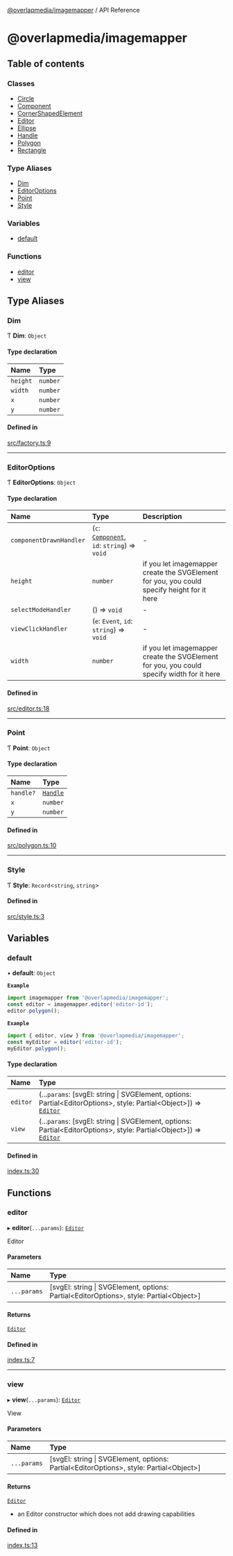 [@overlapmedia/imagemapper](readme.md) / API Reference
# @overlapmedia/imagemapper

## Table of contents

### Classes

- [Circle](classes/Circle.md)
- [Component](classes/Component.md)
- [CornerShapedElement](classes/CornerShapedElement.md)
- [Editor](classes/Editor.md)
- [Ellipse](classes/Ellipse.md)
- [Handle](classes/Handle.md)
- [Polygon](classes/Polygon.md)
- [Rectangle](classes/Rectangle.md)

### Type Aliases

- [Dim](modules.md#dim)
- [EditorOptions](modules.md#editoroptions)
- [Point](modules.md#point)
- [Style](modules.md#style)

### Variables

- [default](modules.md#default)

### Functions

- [editor](modules.md#editor)
- [view](modules.md#view)

## Type Aliases

### Dim

Ƭ **Dim**: `Object`

#### Type declaration

| Name | Type |
| :------ | :------ |
| `height` | `number` |
| `width` | `number` |
| `x` | `number` |
| `y` | `number` |

#### Defined in

[src/factory.ts:9](https://github.com/overlapmedia/imagemapper/blob/0bcc919/src/factory.ts#L9)

___

### EditorOptions

Ƭ **EditorOptions**: `Object`

#### Type declaration

| Name | Type | Description |
| :------ | :------ | :------ |
| `componentDrawnHandler` | (`c`: [`Component`](classes/Component.md), `id`: `string`) => `void` | - |
| `height` | `number` | if you let imagemapper create the SVGElement for you, you could specify height for it here |
| `selectModeHandler` | () => `void` | - |
| `viewClickHandler` | (`e`: `Event`, `id`: `string`) => `void` | - |
| `width` | `number` | if you let imagemapper create the SVGElement for you, you could specify width for it here |

#### Defined in

[src/editor.ts:18](https://github.com/overlapmedia/imagemapper/blob/0bcc919/src/editor.ts#L18)

___

### Point

Ƭ **Point**: `Object`

#### Type declaration

| Name | Type |
| :------ | :------ |
| `handle?` | [`Handle`](classes/Handle.md) |
| `x` | `number` |
| `y` | `number` |

#### Defined in

[src/polygon.ts:10](https://github.com/overlapmedia/imagemapper/blob/0bcc919/src/polygon.ts#L10)

___

### Style

Ƭ **Style**: `Record`\<`string`, `string`\>

#### Defined in

[src/style.ts:3](https://github.com/overlapmedia/imagemapper/blob/0bcc919/src/style.ts#L3)

## Variables

### default

• **default**: `Object`

**`Example`**

```js
import imagemapper from '@overlapmedia/imagemapper';
const editor = imagemapper.editor('editor-id');
editor.polygon();
```

**`Example`**

```js
import { editor, view } from '@overlapmedia/imagemapper';
const myEditor = editor('editor-id');
myEditor.polygon();
```

#### Type declaration

| Name | Type |
| :------ | :------ |
| `editor` | (...`params`: [svgEl: string \| SVGElement, options: Partial\<EditorOptions\>, style: Partial\<Object\>]) => [`Editor`](classes/Editor.md) |
| `view` | (...`params`: [svgEl: string \| SVGElement, options: Partial\<EditorOptions\>, style: Partial\<Object\>]) => [`Editor`](classes/Editor.md) |

#### Defined in

[index.ts:30](https://github.com/overlapmedia/imagemapper/blob/0bcc919/index.ts#L30)

## Functions

### editor

▸ **editor**(`...params`): [`Editor`](classes/Editor.md)

Editor

#### Parameters

| Name | Type |
| :------ | :------ |
| `...params` | [svgEl: string \| SVGElement, options: Partial\<EditorOptions\>, style: Partial\<Object\>] |

#### Returns

[`Editor`](classes/Editor.md)

#### Defined in

[index.ts:7](https://github.com/overlapmedia/imagemapper/blob/0bcc919/index.ts#L7)

___

### view

▸ **view**(`...params`): [`Editor`](classes/Editor.md)

View

#### Parameters

| Name | Type |
| :------ | :------ |
| `...params` | [svgEl: string \| SVGElement, options: Partial\<EditorOptions\>, style: Partial\<Object\>] |

#### Returns

[`Editor`](classes/Editor.md)

- an Editor constructor which does not add drawing capabilities

#### Defined in

[index.ts:13](https://github.com/overlapmedia/imagemapper/blob/0bcc919/index.ts#L13)
